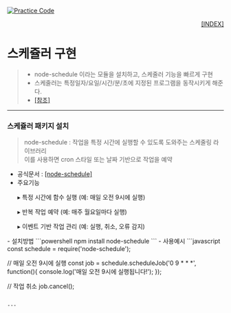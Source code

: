 [![Practice Code](https://skillicons.dev/icons?heiht="10"&i=nodejs,vscode,npm&theme=dark)](../README.md)

<p style="text-align: right"> 
    <a href="../README.md">[INDEX]</a>
</p>

# 스케쥴러 구현
> - node-schedule 이라는 모듈을 설치하고, 스케줄러 기능을 빠르게 구현
> - 스케줄러는 특정일자/요일/시간/분/초에 지정된 프로그램을 동작시키게 해준다.
> - [[참조]](https://www.youtube.com/watch?v=zajq7NJflPY)

---

<!--
<style>
  .indent {
    text-indent: 2em; /* 원하는 크기로 조정 가능 */
  }
</style>
-->

### 스케쥴러 패키지 설치
> node-schedule : 작업을 특정 시간에 실행할 수 있도록 도와주는 스케줄링 라이브러리 <br/>
> 이를 사용하면 cron 스타일 또는 날짜 기반으로 작업을 예약
- 공식문서 : [[node-schedule]](https://www.npmjs.com/package/node-schedule)
- 주요기능
<ol class="indent"> ▸ 특정 시간에 함수 실행 (예: 매일 오전 9시에 실행) </ol>
<ol class="indent"> ▸ 반복 작업 예약 (예: 매주 월요일마다 실행) </ol>
<ol class="indent"> ▸ 이벤트 기반 작업 관리 (예: 실행, 취소, 오류 감지) </ol> 
- 설치방법
```powershell
npm install node-schedule
```
- 사용예시
```javascript
const schedule = require('node-schedule');

// 매일 오전 9시에 실행
const job = schedule.scheduleJob('0 9 * * *', function(){
    console.log('매일 오전 9시에 실행됩니다!');
});

// 작업 취소
job.cancel();
```

---



